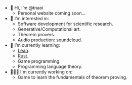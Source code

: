 - 👋 Hi, I’m @tnaoi
  - Personal website coming soon...
- 👀 I’m interested in:
  - Software development for scientific research.
  - Generative/Computational art.
  - Theorem provers.
  - Audio production: [soundcloud](https://soundcloud.com/jamiemori).
- 🌱 I’m currently learning:
  - [Lean](https://leanprover.github.io/).
  - [Rust](https://www.rust-lang.org/).
  - Game programming.
  - Programming language theory.
- 👨🏻‍💻 I'm currently working on:
  - Game to learn the fundamentals of theorem proving.

<!---
tnaoi/tnaoi is a ✨ special ✨ repository because its `README.md` (this file) appears on your GitHub profile.
You can click the Preview link to take a look at your changes.
--->
